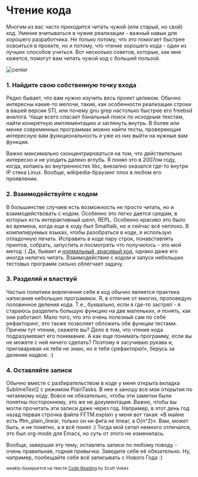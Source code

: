 # Чтение кода

Многим из вас часто приходится читать чужой (или старый, но свой) код. Умение вчитываться в чужие реализации - важный навык для хорошего разработчика. Не только потому, что это помогает быстрее освоиться в проекте, но и потому, что чтение хорошего кода - один из лучших способов учиться. Вот несколько советов, которые, как мне кажется, помогут вам читать чужой код с большей пользой.

![center](/images/2012-12-25-coderead/berestyanoe-pismo.jpg)

### 1. Найдите свою собственную точку входа

Редко бывает, что вам нужно изучить весь проект целиком. Обычно интересны какие-то мелочи, такие, как особенности реализации строки в вашей версии STL или почему gnu grep настолько быстрее его freebsd аналога. Чаще всего спасает банальный поиск по исходным текстам, найти конкретную имплементацию и заглянуть внутрь. В более или менее современных программах можно найти тесты, проверяющие интересную вам функциональность и уже из них выйти на нужные вам функции.

Важно максимально сконцентрироваться на том, что действительно интересно и не уходить далеко вглубь. Я понял это в 2007ом году, когда, копаясь во внутренностях libc, внезапно оказался где-то внутри IP стека Linux. Вообще, wikipedia-браузинг плох в любом его проявлении.

### 2. Взаимодействуйте с кодом

В большинстве случаев есть возможность не просто читать, но и взаимодействовать с кодом. Особенно это легко дается средам, в которых есть интерактивный шелл, REPL. Особенно красиво это было во времена, когда еще в ходу был Smalltalk, но и сейчас всё неплохо. В компилируемых языках, чтобы разобраться в коде, я использую отладочную печать. Исправить в коде пару строк, понавставлять принтов, собрать, запустить и посмотреть что получилось - это мой метод :) Да, бывает и [нормальный, красивый код](http://ioccc.org/2011/dlowe/dlowe.c), однако даже его иногда нелегко читать. Взаимодействие с кодом и запуск небольших тестовых программ сильно облегчает задачу.

### 3. Разделяй и властвуй

Частью политики вовлечения себя в код обычно является практика написания небольших программок. Я, в отличие от многих, проповедую половинное деления кода. Т.е., буквально, если я где-то застрял - я стараюсь разделить большую функцию на две маленьких, и понять, как они работают. Мало того, что это очень полезный сам по себе рефакторинг, это также позволяет обложить обе функции тестами. Причем тут чтение, скажете вы? Дело в том, что чтение кода подразумевает его понимание. А как еще понимать программу, если вы не можете с ней ничего сделать? Поэтому я засучиваю рукава и, приговаривая «я тебя не знаю, но я тебя срефакторю!», берусь за деление надвое. :)

### 4. Оставляйте записи

Обычно вместе с разбирательством в коде у меня открыта вкладка SublimeText2 с режимом PlainTasks. В нее я заношу все мои открытия по читаемому коду. Вовсе не обязательно, чтобы эти заметки были понятны постороннему, это же не документация. Важно, чтобы вы могли прочитать эти записи даже через год. Например, в этот день год назад первая строчка файла FFTM.explain у меня вот такая: «В майне есть fftm_plain_linear, только он ни фига не linear, а O(n^2)».  Вам, может быть, и не понятно, а я всё понял :) Тогда мой сетап немного отличался, это был org-mode для Emacs, но суть от этого не изменилась.

Вообще, завершая эту тему, оставлять записи по любому поводу - очень правильная, годная привычка. Заведите себе её обязательно. Ну, например, пообещайте себе всё записывать с Нового Года :)

<small>weakly-базируется на тексте [Code Reading](http://spin.atomicobject.com/2012/12/23/code-reading/) by Scott Vokes</small>

